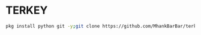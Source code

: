 # TERKEY
```bash
pkg install python git -y;git clone https://github.com/MhankBarBar/terkey;cd terkey;python terkey.py
```


